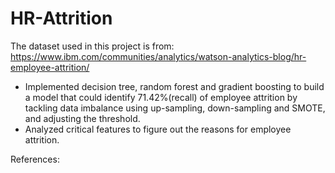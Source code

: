 # HR-Attrition
The dataset used in this project is from:
https://www.ibm.com/communities/analytics/watson-analytics-blog/hr-employee-attrition/
* Implemented decision tree, random forest and gradient boosting to build a model that could identify 71.42%(recall) of employee attrition by tackling data imbalance using up-sampling, down-sampling and SMOTE, and adjusting the threshold.
* Analyzed critical features to figure out the reasons for employee attrition.


References:

